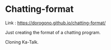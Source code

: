 # Chatting-format

Link : https://dorogono.github.io/chatting-format/

Just creating the format of a chatting program.

Cloning Ka-Talk.
